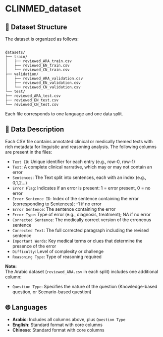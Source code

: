 # CLINMED_dataset


## 📁 Dataset Structure

The dataset is organized as follows:

```

datasets/
├── train/
│   ├── reviewed_ARA_train.csv
│   ├── reviewed_EN_train.csv
│   └── reviewed_CN_train.csv
├── validation/
│   ├── reviewed_ARA_validation.csv
│   ├── reviewed_EN_validation.csv
│   └── reviewed_CN_validation.csv
└── test/
├── reviewed_ARA_test.csv
├── reviewed_EN_test.csv
└── reviewed_CN_test.csv

```

Each file corresponds to one language and one data split.

## 📄 Data Description

Each CSV file contains annotated clinical or medically themed texts with rich metadata for linguistic and reasoning analysis. The following columns are present in the files:

- `Text ID`: Unique identifier for each entry (e.g., row-0, row-1)
- `Text`: A complete clinical narrative, which may or may not contain an error
- `Sentences`: The Text split into sentences, each with an index (e.g., 0,1,2…)
- `Error Flag`: Indicates if an error is present: 1 = error present, 0 = no error
- `Error Sentence ID`: Index of the sentence containing the error (corresponding to Sentences); -1 if no error
- `Error Sentence`: The sentence containing the error
- `Error Type`: Type of error (e.g., diagnosis, treatment); NA if no error
- `Corrected Sentence`: The medically correct version of the erroneous sentence
- `Corrected Text`: The full corrected paragraph including the revised sentence
- `Important Words`: Key medical terms or clues that determine the presence of the error
- `Difficulty`: Level of complexity or challenge
- `Reasoning Type`: Type of reasoning required 

**Note:**  
The Arabic dataset (`reviewed_ARA.csv` in each split) includes one additional column:

- `Question Type`: Specifies the nature of the question (Knowledge-based question, or Scenario-based question)

## 🌐 Languages

- **Arabic**: Includes all columns above, plus `Question Type`
- **English**: Standard format with core columns
- **Chinese**: Standard format with core columns



